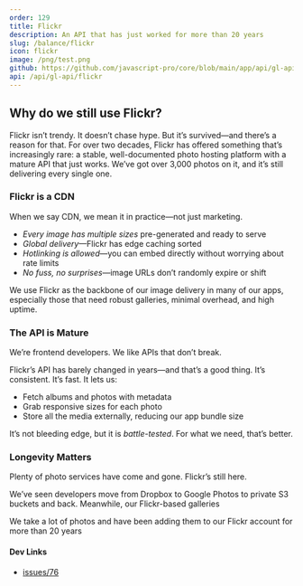 ```yaml
---
order: 129
title: Flickr
description: An API that has just worked for more than 20 years
slug: /balance/flickr
icon: flickr
image: /png/test.png
github: https://github.com/javascript-pro/core/blob/main/app/api/gl-api/flickr/route.ts
api: /api/gl-api/flickr
---
```


## Why do we still use Flickr?

Flickr isn’t trendy. It doesn’t chase hype. But it’s survived—and there’s a reason for that. For over two decades, Flickr has offered something that’s increasingly rare: a stable, well-documented photo hosting platform with a mature API that just works. We’ve got over 3,000 photos on it, and it’s still delivering every single one.

### Flickr is a CDN

When we say CDN, we mean it in practice—not just marketing.

- _Every image has multiple sizes_ pre-generated and ready to serve
- _Global delivery_—Flickr has edge caching sorted
- _Hotlinking is allowed_—you can embed directly without worrying about rate limits
- _No fuss, no surprises_—image URLs don’t randomly expire or shift

We use Flickr as the backbone of our image delivery in many of our apps, especially those that need robust galleries, minimal overhead, and high uptime.

### The API is Mature

We’re frontend developers. We like APIs that don’t break.

Flickr’s API has barely changed in years—and that’s a good thing. It’s consistent. It’s fast. It lets us:

- Fetch albums and photos with metadata
- Grab responsive sizes for each photo
- Store all the media externally, reducing our app bundle size

It’s not bleeding edge, but it is _battle-tested_. For what we need, that’s better.

### Longevity Matters

Plenty of photo services have come and gone. Flickr’s still here.

We’ve seen developers move from Dropbox to Google Photos to private S3 buckets and back. Meanwhile, our Flickr-based galleries

We take a lot of photos and have been adding them to our Flickr account for more than 20 years

#### Dev Links

- [issues/76](https://github.com/javascript-pro/core/issues/76)
